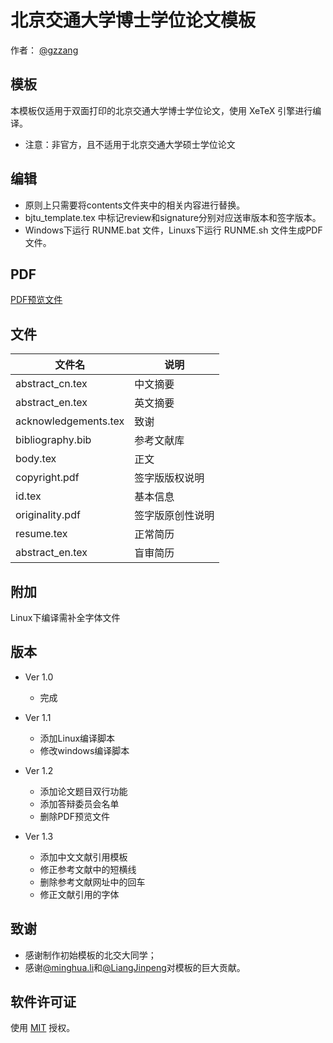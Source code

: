 # 北京交通大学博士学位论文模板

作者： [@gzzang](https://github.com/gzzang)

## 模板

本模板仅适用于双面打印的北京交通大学博士学位论文，使用 XeTeX 引擎进行编译。

* 注意：非官方，且不适用于北京交通大学硕士学位论文

## 编辑

* 原则上只需要将contents文件夹中的相关内容进行替换。
* bjtu_template.tex 中标记review和signature分别对应送审版本和签字版本。
* Windows下运行 RUNME.bat 文件，Linuxs下运行 RUNME.sh 文件生成PDF文件。

## PDF

[PDF预览文件](https://github.com/gzzang/bjtu_template/releases/download/OK/bjtu_template.pdf)

## 文件

|文件名|说明|
|----|----|
|abstract_cn.tex|中文摘要|
|abstract_en.tex|英文摘要|
|acknowledgements.tex|致谢|
|bibliography.bib|参考文献库|
|body.tex|正文|
|copyright.pdf|签字版版权说明|
|id.tex|基本信息|
|originality.pdf|签字版原创性说明|
|resume.tex|正常简历|
|abstract_en.tex|盲审简历|

## 附加

Linux下编译需补全字体文件

## 版本

* Ver 1.0
  * 完成

* Ver 1.1
  * 添加Linux编译脚本
  * 修改windows编译脚本

* Ver 1.2
  * 添加论文题目双行功能
  * 添加答辩委员会名单
  * 删除PDF预览文件

* Ver 1.3
  * 添加中文文献引用模板
  * 修正参考文献中的短横线
  * 删除参考文献网址中的回车
  * 修正文献引用的字体

## 致谢

* 感谢制作初始模板的北交大同学；
* 感谢[@minghua.li](https://github.com/learup)和[@LiangJinpeng](https://github.com/LiangJinpeng)对模板的巨大贡献。

## 软件许可证

使用 [MIT](LICENSE) 授权。
